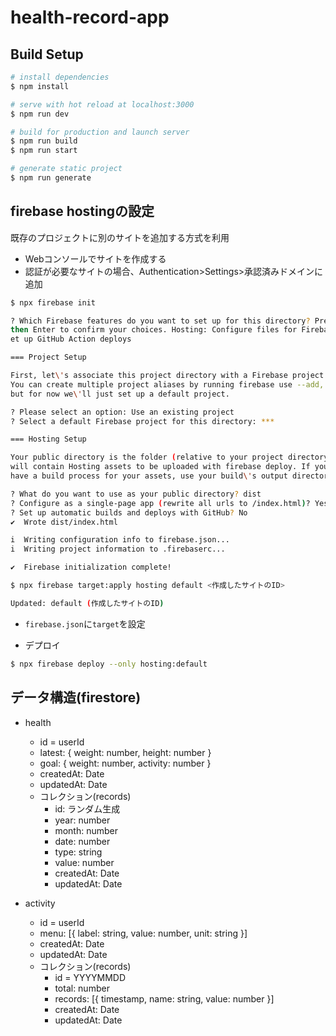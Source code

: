 # health-record-app

## Build Setup

```bash
# install dependencies
$ npm install

# serve with hot reload at localhost:3000
$ npm run dev

# build for production and launch server
$ npm run build
$ npm run start

# generate static project
$ npm run generate
```


## firebase hostingの設定

既存のプロジェクトに別のサイトを追加する方式を利用

* Webコンソールでサイトを作成する
* 認証が必要なサイトの場合、Authentication>Settings>承認済みドメインに追加

```bash
$ npx firebase init

? Which Firebase features do you want to set up for this directory? Press Space to select features,
then Enter to confirm your choices. Hosting: Configure files for Firebase Hosting and (optionally) s
et up GitHub Action deploys

=== Project Setup

First, let\'s associate this project directory with a Firebase project.
You can create multiple project aliases by running firebase use --add,
but for now we\'ll just set up a default project.

? Please select an option: Use an existing project
? Select a default Firebase project for this directory: ***

=== Hosting Setup

Your public directory is the folder (relative to your project directory) that
will contain Hosting assets to be uploaded with firebase deploy. If you
have a build process for your assets, use your build\'s output directory.

? What do you want to use as your public directory? dist
? Configure as a single-page app (rewrite all urls to /index.html)? Yes
? Set up automatic builds and deploys with GitHub? No
✔  Wrote dist/index.html

i  Writing configuration info to firebase.json...
i  Writing project information to .firebaserc...

✔  Firebase initialization complete!

$ npx firebase target:apply hosting default <作成したサイトのID>

Updated: default (作成したサイトのID)
```

* `firebase.json`に`target`を設定

* デプロイ

```bash
$ npx firebase deploy --only hosting:default
```


## データ構造(firestore)

* health
  * id = userId
  * latest: { weight: number, height: number }
  * goal: { weight: number, activity: number }
  * createdAt: Date
  * updatedAt: Date
  * コレクション(records)
    * id: ランダム生成
    * year: number
    * month: number
    * date: number
    * type: string
    * value: number
    * createdAt: Date
    * updatedAt: Date

* activity
  * id = userId
  * menu: [{ label: string, value: number, unit: string }]
  * createdAt: Date
  * updatedAt: Date
  * コレクション(records)
    * id = YYYYMMDD
    * total: number
    * records: [{ timestamp, name: string, value: number }]
    * createdAt: Date
    * updatedAt: Date
